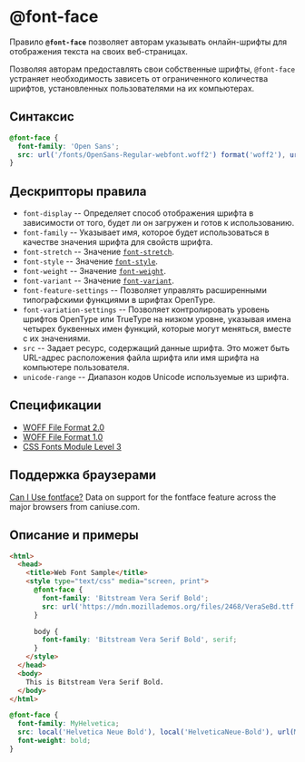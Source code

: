 # @font-face

Правило **`@font-face`** позволяет авторам указывать онлайн-шрифты для отображения текста на своих веб-страницах.

Позволяя авторам предоставлять свои собственные шрифты, `@font-face` устраняет необходимость зависеть от ограниченного количества шрифтов, установленных пользователями на их компьютерах.

## Синтаксис

```css
@font-face {
  font-family: 'Open Sans';
  src: url('/fonts/OpenSans-Regular-webfont.woff2') format('woff2'), url('/fonts/OpenSans-Regular-webfont.woff') format('woff');
}
```

## Дескрипторы правила

- `font-display` -- Определяет способ отображения шрифта в зависимости от того, будет ли он загружен и готов к использованию.
- `font-family` -- Указывает имя, которое будет использоваться в качестве значения шрифта для свойств шрифта.
- `font-stretch` -- Значение [`font-stretch`](font-stretch.md).
- `font-style` -- Значение [`font-style`](font-style.md).
- `font-weight` -- Значение [`font-weight`](font-weight.md).
- `font-variant` -- Значение [`font-variant`](font-variant.md).
- `font-feature-settings` -- Позволяет управлять расширенными типографскими функциями в шрифтах OpenType.
- `font-variation-settings` -- Позволяет контролировать уровень шрифтов OpenType или TrueType на низком уровне, указывая имена четырех буквенных имен функций, которые могут меняться, вместе с их значениями.
- `src` -- Задает ресурс, содержащий данные шрифта. Это может быть URL-адрес расположения файла шрифта или имя шрифта на компьютере пользователя.
- `unicode-range` -- Диапазон кодов Unicode используемые из шрифта.

## Спецификации

- [WOFF File Format 2.0](https://www.w3.org/TR/WOFF2/)
- [WOFF File Format 1.0](http://www.w3.org/TR/WOFF/)
- [CSS Fonts Module Level 3](https://drafts.csswg.org/css-fonts-3/#font-face-rule)

## Поддержка браузерами

<p class="ciu_embed" data-feature="fontface" data-periods="future_1,current,past_1,past_2">
  <a href="http://caniuse.com/#feat=fontface">Can I Use fontface?</a> Data on support for the fontface feature across the major browsers from caniuse.com.
</p>

## Описание и примеры

```html tab="HTML"
<html>
  <head>
    <title>Web Font Sample</title>
    <style type="text/css" media="screen, print">
      @font-face {
        font-family: 'Bitstream Vera Serif Bold';
        src: url('https://mdn.mozillademos.org/files/2468/VeraSeBd.ttf');
      }

      body {
        font-family: 'Bitstream Vera Serif Bold', serif;
      }
    </style>
  </head>
  <body>
    This is Bitstream Vera Serif Bold.
  </body>
</html>
```

```css tab="CSS"
@font-face {
  font-family: MyHelvetica;
  src: local('Helvetica Neue Bold'), local('HelveticaNeue-Bold'), url(MgOpenModernaBold.ttf);
  font-weight: bold;
}
```
